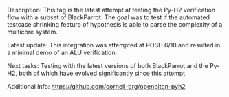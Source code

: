 Description:
This tag is the latest attempt at testing the Py-H2 verification flow with a subset of BlackParrot.
The goal was to test if the automated testcase shrinking feature of hypothesis is able to parse the
complexity of a multicore system.

Latest update:
This integration was attempted at POSH 6/18 and resulted in a minimal demo of an ALU verification.

Next tasks:
Testing with the latest versions of both BlackParrot and the Py-H2, both of which have evolved
significantly since this attempt

Additional info:
https://github.com/cornell-brg/openpiton-pyh2

